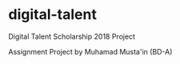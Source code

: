 # digital-talent
Digital Talent Scholarship 2018 Project

Assignment Project by Muhamad Musta'in (BD-A)
